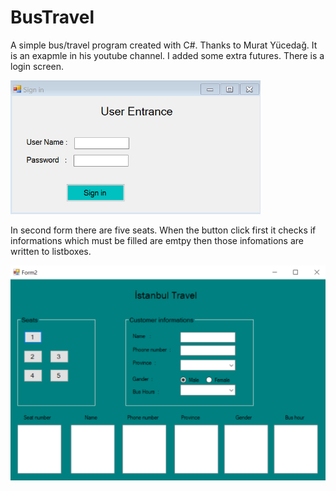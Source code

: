 # BusTravel
A simple bus/travel program created with  C#. Thanks to Murat Yücedağ. It is an exapmle in his youtube channel. I added some extra futures.
There is a login screen.

<img src="firstSecreenShot.png" width="400">

In second form there are five seats. When the button click first it checks if informations which must be filled are emtpy then those infomations are written to listboxes.

<img src="secondSecreenShot.png" width="600">
